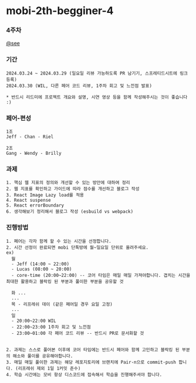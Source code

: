 # mobi-2th-begginer-4

### 4주차

<a href="https://lyrical-brain-e0f.notion.site/mobi-beginner-week-4-27ea4bdc6e3140e3a88355574d1ddeab?pvs=4">@see</a>

### 기간

```
2024.03.24 ~ 2024.03.29 (일요일 리뷰 가능하도록 PR 남기기, 스프레티드시트에 링크 등록)
2024.03.30 (WIL, 다른 페어 코드 리뷰, 1주차 회고 및 느낀점 발표)

* 반드시 리드미에 프로젝트 개요와 설명, 시연 영상 등을 함께 작성해주시는 것이 좋습니다 :)
```

### 페어-편성

```
1조
Jeff - Chan - Riel

2조
Gang - Wendy - Brilly
```

### 과제

```
1. 핵심 웹 지표의 정의와 개선할 수 있는 방안에 대하여 정리
2. 웹 지표를 확인하고 가이드에 따라 점수를 개선하고 블로그 작성
3. React Image Lazy load를 적용
4. React suspense
5. React errorBoundary
6. 생각해보기 정리해서 블로그 작성 (esbuild vs webpack)
```

### 진행방법

```
1. 페어는 각자 함께 할 수 있는 시간을 선정합니다.
2. 시간 선정이 완료되면 mobi 단톡방에 월~일요일 단위로 올려주세요.
ex)
  월
  - Jeff (14:00 ~ 22:00)
  - Lucas (08:00 ~ 20:00)
  - core-time (20:00~22:00) -- 코어 타임은 매일 매일 가져야합니다. 겹치는 시간을 최대한 활용하고 블락킹 된 부분과 풀이한 부분을 공유할 것

  화 ...
  ...
  목 - 리프레쉬 데이 (같은 페어일 경우 요일 고정)
  ...
  일
  - 20:00~22:00 WIL
  - 22:00~23:00 1주차 회고 및 느낀점
  - 23:00~01:00 각 페어 코드 리뷰 -- 반드시 PR로 문서화할 것


2. 과제는 스스로 풀어본 이후에 코어 타임에는 반드시 페어와 함께 고민하고 블락킹 된 부분의 해소와 풀이를 공유해야합니다.
3. 매일 매일 풀이한 과제는 해당 레포지토리에 브랜치에 Pair-n으로 commit-push 합니다. (리프레쉬 제외 1일 1커밋 준수)
4. 학습 시간에는 모비 항상 디스코드에 접속해서 학습을 진행해주셔야 합니다.
```
